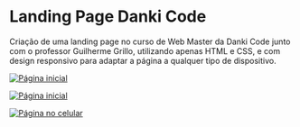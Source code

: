 # **Landing Page Danki Code**

Criação de uma landing page no curso de Web Master da Danki Code junto com o professor Guilherme Grillo, utilizando apenas HTML e CSS, e com design responsivo para adaptar a página a qualquer tipo de dispositivo.

[![Página inicial ](https://i.imgur.com/HAhP7Ld.jpeg "Página inicial ")](https://i.imgur.com/HAhP7Ld.jpeg "Página inicial ")

[![Página inicial](https://i.imgur.com/prTnjCL.jpeg "Página inicial")](https://i.imgur.com/prTnjCL.jpeg "Página inicial")

[![Página no celular](https://i.imgur.com/VrKGAyR.jpeg "Página no celular")](https://i.imgur.com/VrKGAyR.jpeg "Página no celular")